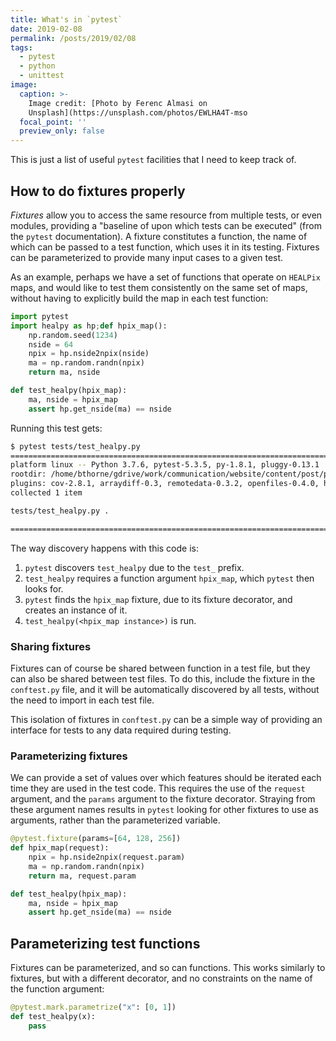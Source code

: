 ```yaml
---
title: What's in `pytest`
date: 2019-02-08
permalink: /posts/2019/02/08
tags:
  - pytest
  - python
  - unittest
image:
  caption: >-
    Image credit: [Photo by Ferenc Almasi on
    Unsplash](https://unsplash.com/photos/EWLHA4T-mso
  focal_point: ''
  preview_only: false
---
```


This is just a list of useful `pytest` facilities that I need to keep track of.

## How to do fixtures properly

*Fixtures* allow you to access the same resource from multiple tests, or even modules, providing a "baseline of upon which tests can be executed" (from the `pytest` documentation). A fixture constitutes a function, the name of which can be passed to a test function, which uses it in its testing. Fixtures can be parameterized to provide many input cases to a given test.

As an example, perhaps we have a set of functions that operate on `HEALPix` maps, and would like to test them consistently on the same set of maps, without having to explicitly build the map in each test function:

```python
import pytest
import healpy as hp;def hpix_map():
    np.random.seed(1234)
    nside = 64
    npix = hp.nside2npix(nside)
    ma = np.random.randn(npix)
    return ma, nside

def test_healpy(hpix_map):
    ma, nside = hpix_map
    assert hp.get_nside(ma) == nside
```

Running this test gets:

```bash
$ pytest tests/test_healpy.py
================================================================================== test session starts ==================================================================================
platform linux -- Python 3.7.6, pytest-5.3.5, py-1.8.1, pluggy-0.13.1
rootdir: /home/bthorne/gdrive/work/communication/website/content/post/pytest
plugins: cov-2.8.1, arraydiff-0.3, remotedata-0.3.2, openfiles-0.4.0, hypothesis-5.4.1, doctestplus-0.5.0, astropy-header-0.1.2
collected 1 item                                                                                                                                                                        

tests/test_healpy.py .                                                                                                                                                            [100%]

=================================================================================== 1 passed in 0.39s ===================================================================================
```

The way discovery happens with this code is:

1. `pytest` discovers `test_healpy` due to the `test_` prefix.
2. `test_healpy` requires a function argument `hpix_map`, which `pytest` then looks for.
3. `pytest` finds the `hpix_map` fixture, due to its fixture decorator, and creates an instance of it.
4. `test_healpy(<hpix_map instance>)` is run.

### Sharing fixtures

Fixtures can of course be shared between function in a test file, but they can also be shared between test files. To do this, include the fixture in the `conftest.py` file, and it will be automatically discovered by all tests, without the need to import in each test file.

This isolation of fixtures in `conftest.py` can be a simple way of providing an interface for tests to any data required during testing.

### Parameterizing fixtures

We can provide a set of values over which features should be iterated each time they are used in the test code. This requires the use of the `request` argument, and the `params` argument to the fixture decorator. Straying from these argument names results in `pytest` looking for other fixtures to use as arguments, rather than the parameterized variable. 

```python 
@pytest.fixture(params=[64, 128, 256])
def hpix_map(request):
    npix = hp.nside2npix(request.param)
    ma = np.random.randn(npix)
    return ma, request.param

def test_healpy(hpix_map):
    ma, nside = hpix_map
    assert hp.get_nside(ma) == nside
```

## Parameterizing test functions

Fixtures can be parameterized, and so can functions. This works similarly to fixtures, but with a different decorator, and no constraints on the name of the function argument:

```python
@pytest.mark.parametrize("x": [0, 1])
def test_healpy(x):
    pass
```